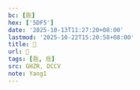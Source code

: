 ```yaml
---
bc: [巵]
hex: ['5DF5']
date: '2025-10-13T11:27:20+08:00'
lastmod: '2025-10-22T15:20:58+08:00'
title: 󰗅
url: 󰗅
tags: [巵, 卮]
src: GHZR, DCCV
note: Yang1
---
```


